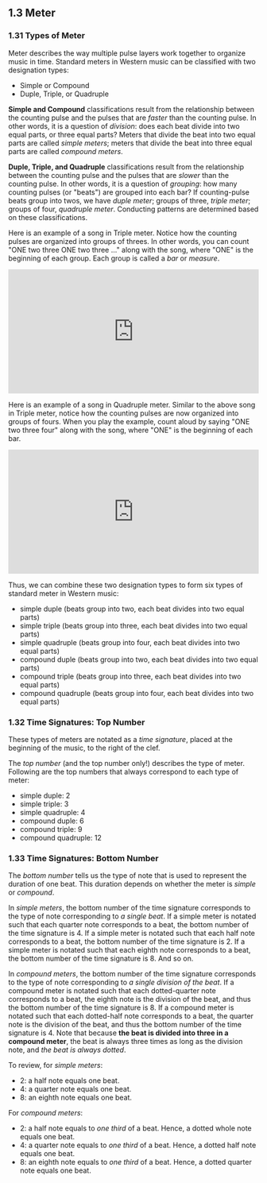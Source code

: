 ## 1.3 Meter

### 1.31 Types of Meter

Meter describes the way multiple pulse layers work together to organize music in time. Standard meters in Western music can be classified with two designation types:
* Simple or Compound
* Duple, Triple, or Quadruple

**Simple and Compound** classifications result from the relationship between the counting pulse and the pulses that are *faster* than the counting pulse. In other words, it is a question of *division*: does each beat divide into two equal parts, or three equal parts? Meters that divide the beat into two equal parts are called *simple meters*; meters that divide the beat into three equal parts are called *compound meters*.



**Duple, Triple, and Quadruple** classifications result from the relationship between the counting pulse and the pulses that are *slower* than the counting pulse. In other words, it is a question of *grouping*: how many counting pulses (or "beats") are grouped into each bar? If counting-pulse beats group into twos, we have *duple meter*; groups of three, *triple meter*; groups of four, *quadruple meter*. Conducting patterns are determined based on these classifications.

Here is an example of a song in Triple meter. Notice how the counting pulses are organized into groups of threes. In other words, you can count "ONE two three ONE two three ..." along with the song, where "ONE" is the beginning of each group. Each group is called a *bar* or *measure*.

<iframe src="https://trinket.io/embed/music/bf0e3e3ec9" width="100%" height="250" frameborder="0" marginwidth="0" marginheight="0" allowfullscreen></iframe>

Here is an example of a song in Quadruple meter. Similar to the above song in Triple meter, notice how the counting pulses are now organized into groups of fours. When you play the example, count aloud by saying "ONE two three four" along with the song, where "ONE" is the beginning of each bar.

<iframe src="https://trinket.io/embed/music/2ed0e12ff2" width="100%" height="250" frameborder="0" marginwidth="0" marginheight="0" allowfullscreen></iframe>


Thus, we can combine these two designation types to form six types of standard meter in Western music:

- simple duple (beats group into two, each beat divides into two equal parts)
- simple triple (beats group into three, each beat divides into two equal parts)
- simple quadruple (beats group into four, each beat divides into two equal parts)
- compound duple (beats group into two, each beat divides into two equal parts)
- compound triple (beats group into three, each beat divides into two equal parts)
- compound quadruple (beats group into four, each beat divides into two equal parts)


### 1.32 Time Signatures: Top Number

These types of meters are notated as a *time signature*, placed at the beginning of the music, to the right of the clef.

The *top number* (and the top number only!) describes the type of meter. Following are the top numbers that always correspond to each type of meter:

- simple duple: 2
- simple triple: 3
- simple quadruple: 4
- compound duple: 6
- compound triple: 9
- compound quadruple: 12


### 1.33 Time Signatures: Bottom Number

The *bottom number* tells us the type of note that is used to represent the duration of one beat. This duration depends on whether the meter is *simple* or *compound*.

In *simple meters*, the bottom number of the time signature corresponds to the type of note corresponding to *a single beat*. If a simple meter is notated such that each quarter note corresponds to a beat, the bottom number of the time signature is 4. If a simple meter is notated such that each half note corresponds to a beat, the bottom number of the time signature is 2. If a simple meter is notated such that each eighth note corresponds to a beat, the bottom number of the time signature is 8. And so on. 

In *compound meters*, the bottom number of the time signature corresponds to the type of note corresponding to *a single division of the beat*. If a compound meter is notated such that each dotted-quarter note corresponds to a beat, the eighth note is the division of the beat, and thus the bottom number of the time signature is 8. If a compound meter is notated such that each dotted-half note corresponds to a beat, the quarter note is the division of the beat, and thus the bottom number of the time signature is 4. Note that because **the beat is divided into three in a compound meter**, the beat is always three times as long as the division note, and *the beat is always dotted*.

To review, for *simple meters*:
- 2: a half note equals one beat.
- 4: a quarter note equals one beat.
- 8: an eighth note equals one beat.

For *compound meters*:
- 2: a half note equals to *one third* of a beat. Hence, a dotted whole note equals one beat.
- 4: a quarter note equals to *one third* of a beat. Hence, a dotted half note equals one beat.
- 8: an eighth note equals to *one third* of a beat. Hence, a dotted quarter note equals one beat.

